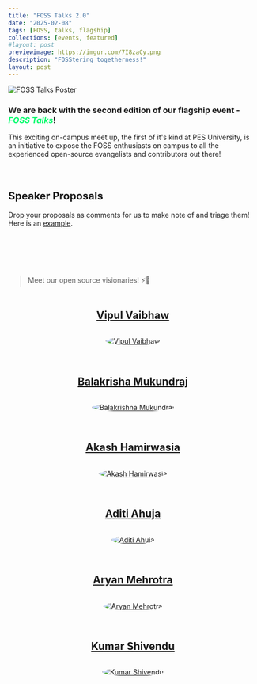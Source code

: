 ```yaml
---
title: "FOSS Talks 2.0"
date: "2025-02-08"
tags: [FOSS, talks, flagship]
collections: [events, featured]
#layout: post
previewimage: https://imgur.com/7I8zaCy.png
description: "FOSStering togetherness!"
layout: post
---
```




![FOSS Talks Poster](https://imgur.com/0SDqj01.png)

### We are back with the second edition of our flagship event - <span style="font-style:italic; color:#00fb6b">FOSS Talks</span>!

This exciting on-campus meet up, the first of it's kind at PES University, is an initiative to expose the FOSS enthusiasts on campus to all the experienced open-source evangelists and contributors out there! 



<div id="proposals" style="margin: 4rem 0 2rem 0;">

## Speaker Proposals

Drop your proposals as comments for us to make note of and triage them! 
Here is an [example](https://github.com/homebrew-ec-foss/tiramisu/discussions/43).

<script src="https://giscus.app/client.js"
        data-repo="homebrew-ec-foss/tiramisu"
        data-repo-id="R_kgDOMNKKDw"
        data-mapping="number"
        data-term="43"
        data-emit-metadata="0"
        data-reactions-enabled="0"
        data-theme="preferred_color_scheme"
        data-input-position="top"
        data-lang="en"
        data-loading="lazy"
        crossorigin="anonymous"
        async>
</script>
</div>


<br/>
<br/>
<br/>

> Meet our open source visionaries! ⚡️🚀 

<div class="img-grid">
<a href="https://vaibhawvipul.github.io/" style="display:flex; justify-content:center; ">

## Vipul Vaibhaw

<img src="https://media.licdn.com/dms/image/v2/C4D03AQE2J4wZFQMg5Q/profile-displayphoto-shrink_800_800/profile-displayphoto-shrink_800_800/0/1655079148016?e=1743638400&v=beta&t=TaZ-ueuonccdqO7qZF5bhpouBooqFsSkBFLJFYASHQM" alt="Vipul Vaibhaw" style="border-radius: 50%;"/></a>

<br/>

<a href="https://www.linkedin.com/in/balakrishna-mukundaraj-97557622" style="display:flex; justify-content:center; ">

## Balakrisha Mukundraj

<img src="https://media.licdn.com/dms/image/v2/C5603AQFvFj98C9aO_Q/profile-displayphoto-shrink_800_800/profile-displayphoto-shrink_800_800/0/1619138243791?e=1743638400&v=beta&t=-drhdXhTm6PQ5jZTJZGKoN4MsDG3bNVYF_f1XD3HsKw" alt="Balakrishna Mukundraj" style="border-radius: 50%;"/></a>

<br/>

<a href="https://akashhamirwasia.com/" style="display:flex; justify-content:center; ">

## Akash Hamirwasia

<img src="https://media.licdn.com/dms/image/v2/C5103AQF3Y5u4t_Syew/profile-displayphoto-shrink_800_800/profile-displayphoto-shrink_800_800/0/1533986493175?e=1743638400&v=beta&t=egm0IKfaG3kb5-HRk1UFmZ2d9bKv_6kvtaIIX0UEtxg" alt="Akash Hamirwasia" style="border-radius: 50%;"/></a>

<br/>


<a href="https://www.linkedin.com/in/aditi-ahuja-334394193" style="display:flex; justify-content:center; ">

## Aditi Ahuja

<img src="https://pbs.twimg.com/profile_images/1813433332354453504/WBw_cH2R_400x400.jpg" alt="Aditi Ahuja" style="border-radius: 50%;"/></a>

<br/>

<a href="https://www.linkedin.com/in/aryanmehrotra/" style="display:flex; justify-content:center; ">

## Aryan Mehrotra

<img src="https://media.licdn.com/dms/image/v2/D4D03AQEq3SRPM2fW-w/profile-displayphoto-shrink_800_800/profile-displayphoto-shrink_800_800/0/1702021264825?e=1743638400&v=beta&t=qz31LPjQasK0MNK0H81kKNuDZ00H71W6nULSZ7o-XGA" alt="Aryan Mehrotra" style="border-radius: 50%;"/></a>

<br/>

<a href="https://www.kshivendu.dev/" style="display:flex; justify-content:center;">

## Kumar Shivendu

<img src="https://media.licdn.com/dms/image/v2/D5603AQGLOQGl7d_LVA/profile-displayphoto-shrink_800_800/profile-displayphoto-shrink_800_800/0/1691435761186?e=1743638400&v=beta&t=0PWaACu2bZXT7qjX05brwklv5703WyFuYGDNOwynqTg" alt="Kumar Shivendu" style="border-radius: 50%;"/></a>

</div>
